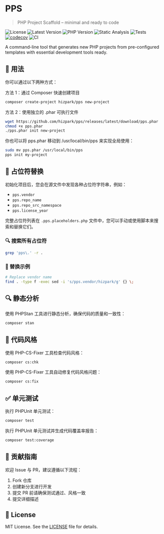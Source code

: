 # PPS

> PHP Project Scaffold – minimal and ready to code

![License](https://img.shields.io/github/license/hizpark/pps?style=flat-square)
![Latest Version](https://img.shields.io/packagist/v/hizpark/pps?style=flat-square)
![PHP Version](https://img.shields.io/badge/php-8.2--8.4-blue?style=flat-square)
![Static Analysis](https://img.shields.io/badge/static_analysis-PHPStan-blue?style=flat-square)
![Tests](https://img.shields.io/badge/tests-PHPUnit-brightgreen?style=flat-square)
[![codecov](https://codecov.io/gh/hizpark/pps/branch/main/graph/badge.svg)](https://codecov.io/gh/hizpark/pps)
![CI](https://github.com/hizpark/pps/actions/workflows/ci.yml/badge.svg?style=flat-square)

A command-line tool that generates new PHP projects from pre-configured templates with essential development tools ready.

## 🚀 用法

你可以通过以下两种方式：

方法 1：通过 Composer 快速创建项目

```bash
composer create-project hizpark/pps new-project
```

方法 2：使用独立的 .phar 可执行文件

```bash
wget https://github.com/hizpark/pps/releases/latest/download/pps.phar
chmod +x pps.phar
./pps.phar init new-project
```

你也可以将 pps.phar 移动到 /usr/local/bin/pps 来实现全局使用：

```bash
sudo mv pps.phar /usr/local/bin/pps
pps init my-project
```

## 🧩 占位符替换

初始化项目后，您会在源文件中发现各种占位符字符串，例如：

- `pps.vendor`
- `pps.repo_name`
- `pps.repo_src_namespace`
- `pps.license_year`

完整占位符列表在 `.pps.placeholders.php` 文件中，您可以手动或使用脚本来搜索和替换它们。

### 🔍 搜索所有占位符

```bash
grep 'pps\.' -r .
```

### 🔄 替换示例

```bash
# Replace vendor name
find . -type f -exec sed -i 's/pps.vendor/hizpark/g' {} \;
```

## 🔍 静态分析

使用 PHPStan 工具进行静态分析，确保代码的质量和一致性：

```bash
composer stan
```

## 🎯 代码风格

使用 PHP-CS-Fixer 工具检查代码风格：

```bash
composer cs:chk
```

使用 PHP-CS-Fixer 工具自动修复代码风格问题：

```bash
composer cs:fix
```

## ✅ 单元测试

执行 PHPUnit 单元测试：

```bash
composer test
```

执行 PHPUnit 单元测试并生成代码覆盖率报告：

```bash
composer test:coverage
```

## 🤝 贡献指南

欢迎 Issue 与 PR，建议遵循以下流程：

1. Fork 仓库
2. 创建新分支进行开发
3. 提交 PR 前请确保测试通过、风格一致
4. 提交详细描述

## 📜 License

MIT License. See the [LICENSE](LICENSE) file for details.
